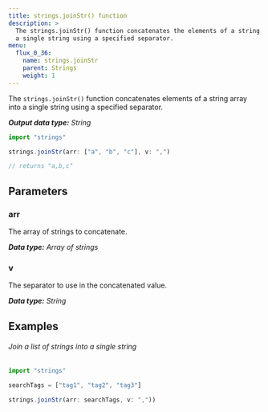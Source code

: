```yaml
---
title: strings.joinStr() function
description: >
  The strings.joinStr() function concatenates the elements of a string array into
  a single string using a specified separator.
menu:
  flux_0_36:
    name: strings.joinStr
    parent: Strings
    weight: 1
---
```


The `strings.joinStr()` function concatenates elements of a string array into
a single string using a specified separator.

_**Output data type:** String_

```js
import "strings"

strings.joinStr(arr: ["a", "b", "c"], v: ",")

// returns "a,b,c"
```

## Parameters

### arr
The array of strings to concatenate.

_**Data type:** Array of strings_

### v
The separator to use in the concatenated value.

_**Data type:** String_

## Examples

###### Join a list of strings into a single string
```js
import "strings"

searchTags = ["tag1", "tag2", "tag3"]

strings.joinStr(arr: searchTags, v: ","))
```
